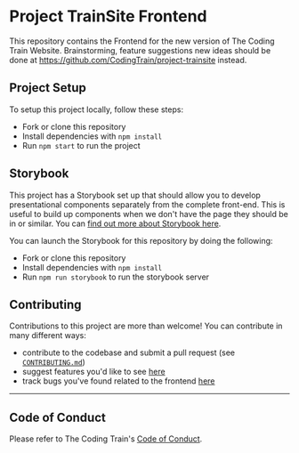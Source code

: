 # Project TrainSite Frontend

This repository contains the Frontend for the new version of The Coding Train Website. Brainstorming, feature suggestions new ideas should be done at https://github.com/CodingTrain/project-trainsite instead.

## Project Setup

To setup this project locally, follow these steps:

- Fork or clone this repository
- Install dependencies with `npm install`
- Run `npm start` to run the project

## Storybook

This project has a Storybook set up that should allow you to develop presentational components separately from the complete front-end. This is useful to build up components when we don't have the page they should be in or similar. You can [find out more about Storybook here](https://storybook.js.org/).

You can launch the Storybook for this repository by doing the following:

- Fork or clone this repository
- Install dependencies with `npm install`
- Run `npm run storybook` to run the storybook server

## Contributing

Contributions to this project are more than welcome!
You can contribute in many different ways:

- contribute to the codebase and submit a pull request (see [`CONTRIBUTING.md`](https://github.com/CodingTrain/project-trainsite-frontend/blob/master/CONTRIBUTING.md))
- suggest features you'd like to see [here](https://github.com/CodingTrain/project-trainsite)
- track bugs you've found related to the frontend [here](https://github.com/CodingTrain/project-trainsite-frontend/issues)

---

## Code of Conduct

Please refer to The Coding Train's [Code of Conduct](https://github.com/CodingTrain/Code-of-Conduct).

